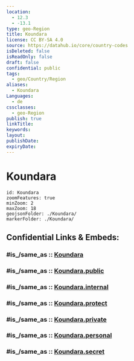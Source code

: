 ```yaml
---
location:
  - 12.3
  - -13.1
type: geo-Region
title: Koundara
license: CC BY-SA 4.0
source: https://datahub.io/core/country-codes
isDeleted: false
isReadOnly: false
draft: false
confidential: public
tags:
  - geo/Country/Region
aliases:
  - Koundara
Languages:
  - de
cssclasses:
  - geo-Region
publish: true
linkTitle:
keywords:
layout:
publishDate:
expiryDate:
---
```


# Koundara

```leaflet
id: Koundara
zoomFeatures: true 
minZoom: 2 
maxZoom: 18
geojsonFolder: ./Koundara/
markerFolder: ./Koundara/
```


## Confidential Links & Embeds: 

### #is_/same_as :: [Koundara](/_Standards/Earth/Continent/Africa/Africa~West/Guinea/Regions~Guinea/Boké-Region/counties~Boké/Koundara.md) 

### #is_/same_as :: [Koundara.public](/_public/Earth/Continent/Africa/Africa~West/Guinea/Regions~Guinea/Boké-Region/counties~Boké/Koundara.public.md) 

### #is_/same_as :: [Koundara.internal](/_internal/Earth/Continent/Africa/Africa~West/Guinea/Regions~Guinea/Boké-Region/counties~Boké/Koundara.internal.md) 

### #is_/same_as :: [Koundara.protect](/_protect/Earth/Continent/Africa/Africa~West/Guinea/Regions~Guinea/Boké-Region/counties~Boké/Koundara.protect.md) 

### #is_/same_as :: [Koundara.private](/_private/Earth/Continent/Africa/Africa~West/Guinea/Regions~Guinea/Boké-Region/counties~Boké/Koundara.private.md) 

### #is_/same_as :: [Koundara.personal](/_personal/Earth/Continent/Africa/Africa~West/Guinea/Regions~Guinea/Boké-Region/counties~Boké/Koundara.personal.md) 

### #is_/same_as :: [Koundara.secret](/_secret/Earth/Continent/Africa/Africa~West/Guinea/Regions~Guinea/Boké-Region/counties~Boké/Koundara.secret.md)

